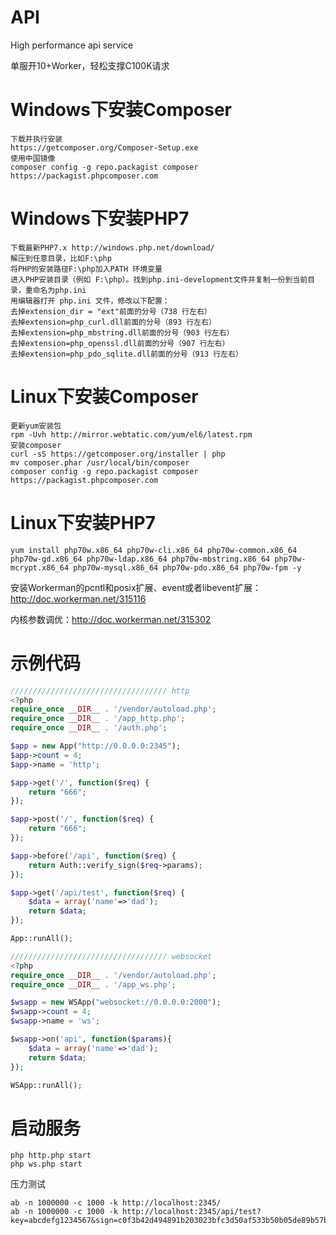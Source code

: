 API
========
High performance api service

单服开10+Worker，轻松支撑C100K请求

Windows下安装Composer
========
```
下载并执行安装
https://getcomposer.org/Composer-Setup.exe
使用中国镜像
composer config -g repo.packagist composer https://packagist.phpcomposer.com
```

Windows下安装PHP7
========
```
下载最新PHP7.x http://windows.php.net/download/
解压到任意目录，比如F:\php
将PHP的安装路径F:\php加入PATH 环境变量
进入PHP安装目录（例如 F:\php）。找到php.ini-development文件并复制一份到当前目录，重命名为php.ini
用编辑器打开 php.ini 文件，修改以下配置：
去掉extension_dir = "ext"前面的分号（738 行左右）
去掉extension=php_curl.dll前面的分号（893 行左右）
去掉extension=php_mbstring.dll前面的分号（903 行左右）
去掉extension=php_openssl.dll前面的分号（907 行左右）
去掉extension=php_pdo_sqlite.dll前面的分号（913 行左右）
```

Linux下安装Composer
========
```
更新yum安装包
rpm -Uvh http://mirror.webtatic.com/yum/el6/latest.rpm
安装composer
curl -sS https://getcomposer.org/installer | php
mv composer.phar /usr/local/bin/composer
composer config -g repo.packagist composer https://packagist.phpcomposer.com
```

Linux下安装PHP7
========
```
yum install php70w.x86_64 php70w-cli.x86_64 php70w-common.x86_64 php70w-gd.x86_64 php70w-ldap.x86_64 php70w-mbstring.x86_64 php70w-mcrypt.x86_64 php70w-mysql.x86_64 php70w-pdo.x86_64 php70w-fpm -y
```
安装Workerman的pcntl和posix扩展、event或者libevent扩展：http://doc.workerman.net/315116

内核参数调优：http://doc.workerman.net/315302

示例代码
========
```php
/////////////////////////////////// http
<?php
require_once __DIR__ . '/vendor/autoload.php';
require_once __DIR__ . '/app_http.php';
require_once __DIR__ . '/auth.php';

$app = new App("http://0.0.0.0:2345");
$app->count = 4;
$app->name = 'http';

$app->get('/', function($req) {
	return "666";
});

$app->post('/', function($req) {
	return "666";
});

$app->before('/api', function($req) {
	return Auth::verify_sign($req->params);
});

$app->get('/api/test', function($req) {
	$data = array('name'=>'dad');
	return $data;
});

App::runAll();

/////////////////////////////////// websocket
<?php
require_once __DIR__ . '/vendor/autoload.php';
require_once __DIR__ . '/app_ws.php';

$wsapp = new WSApp("websocket://0.0.0.0:2000");
$wsapp->count = 4;
$wsapp->name = 'ws';

$wsapp->on('api', function($params){
	$data = array('name'=>'dad');
	return $data;
});

WSApp::runAll();
```

启动服务
========
```
php http.php start
php ws.php start
```
压力测试
```
ab -n 1000000 -c 1000 -k http://localhost:2345/
ab -n 1000000 -c 1000 -k http://localhost:2345/api/test?key=abcdefg1234567&sign=c0f3b42d494891b203023bfc3d50af533b50b05de89b57b2f4ec50f357ba8fc0b333444be0d02b608820ba5b7de9155b5c7bb7dad9d1bb38c962322569c5b92b
```